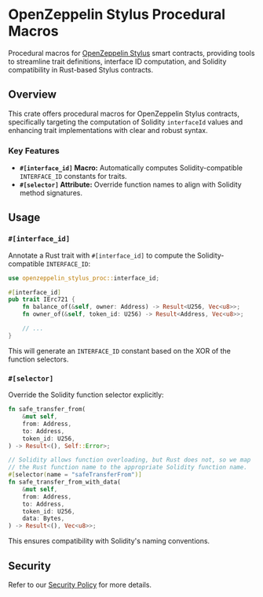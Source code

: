 # OpenZeppelin Stylus Procedural Macros

Procedural macros for [OpenZeppelin Stylus](../contracts) smart contracts, providing tools to streamline trait definitions, interface ID computation, and Solidity compatibility in Rust-based Stylus contracts.

## Overview

This crate offers procedural macros for OpenZeppelin Stylus contracts, specifically targeting the computation of Solidity `interfaceId` values and enhancing trait implementations with clear and robust syntax.

### Key Features

- **`#[interface_id]` Macro:** Automatically computes Solidity-compatible `INTERFACE_ID` constants for traits.
- **`#[selector]` Attribute:** Override function names to align with Solidity method signatures.

## Usage

### `#[interface_id]`

Annotate a Rust trait with `#[interface_id]` to compute the Solidity-compatible `INTERFACE_ID`:

```rust
use openzeppelin_stylus_proc::interface_id;

#[interface_id]
pub trait IErc721 {
    fn balance_of(&self, owner: Address) -> Result<U256, Vec<u8>>;
    fn owner_of(&self, token_id: U256) -> Result<Address, Vec<u8>>;

    // ...
}
```

This will generate an `INTERFACE_ID` constant based on the XOR of the function selectors.

### `#[selector]`

Override the Solidity function selector explicitly:

```rust
fn safe_transfer_from(
    &mut self,
    from: Address,
    to: Address,
    token_id: U256,
) -> Result<(), Self::Error>;

// Solidity allows function overloading, but Rust does not, so we map
// the Rust function name to the appropriate Solidity function name.
#[selector(name = "safeTransferFrom")]
fn safe_transfer_from_with_data(
    &mut self,
    from: Address,
    to: Address,
    token_id: U256,
    data: Bytes,
) -> Result<(), Vec<u8>>;
```

This ensures compatibility with Solidity's naming conventions.

## Security

Refer to our [Security Policy](../SECURITY.md) for more details.
